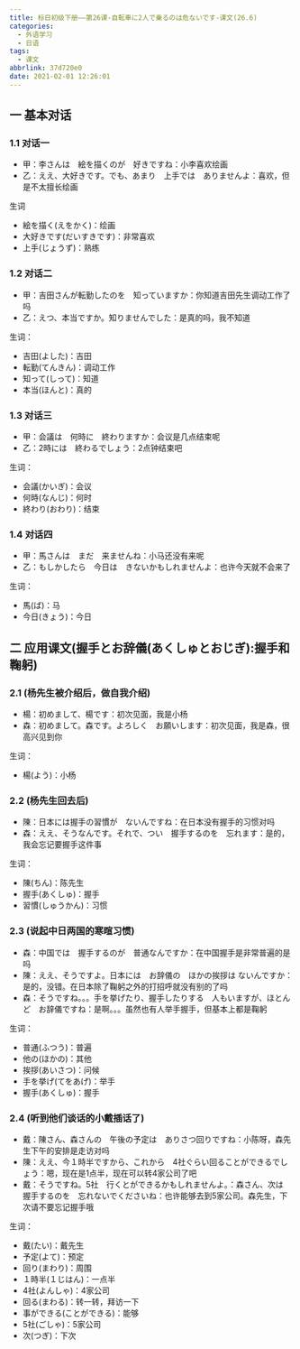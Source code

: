 ```yaml
---
title: 标日初级下册——第26课-自転車に2人で乗るのは危ないです-课文(26.6)
categories:
  - 外语学习
  - 日语
tags:
  - 课文
abbrlink: 37d720e0
date: 2021-02-01 12:26:01
---
```

## 一 基本对话

### 1.1 对话一

* 甲：李さんは　絵を描くのが　好きですね：小李喜欢绘画
* 乙：ええ、大好きです。でも、あまり　上手では　ありませんよ：喜欢，但是不太擅长绘画

<!--more-->

生词

* 絵を描く(えをかく)：绘画
* 大好きです(だいすきです)：非常喜欢
* 上手(じょうず)：熟练

### 1.2 对话二

* 甲：吉田さんが転勤したのを　知っていますか：你知道吉田先生调动工作了吗
* 乙：えつ、本当ですか。知りませんでした：是真的吗，我不知道

生词：

* 吉田(よした)：吉田
* 転勤(てんきん)：调动工作
* 知って(しって)：知道
* 本当(ほんと)：真的

### 1.3 对话三

* 甲：会議は　何時に　終わりますか：会议是几点结束呢
* 乙：2時には　終わるでしょう：2点钟结束吧

生词：

* 会議(かいぎ)：会议
* 何時(なんじ)：何时
* 終わり(おわり)：结束

### 1.4 对话四

* 甲：馬さんは　まだ　来ませんね：小马还没有来呢
* 乙：もしかしたら　今日は　きないかもしれませんよ：也许今天就不会来了

生词：

* 馬(ば)：马
* 今日(きょう)：今日

## 二 应用课文(握手とお辞儀(あくしゅとおじぎ):握手和鞠躬)

### 2.1 (杨先生被介绍后，做自我介绍)

* 楊：初めまして、楊です：初次见面，我是小杨
* 森：初めまして。森です。よろしく　お願いします：初次见面，我是森，很高兴见到你

生词：

* 楊(よう)：小杨

### 2.2 (杨先生回去后)

* 陳：日本には握手の習慣が　ないんですね：在日本没有握手的习惯对吗
* 森：ええ、そうなんです。それで、つい　握手するのを　忘れます：是的，我会忘记要握手这件事

生词：

* 陳(ちん)：陈先生
* 握手(あくしゅ)：握手
* 習慣(しゅうかん)：习惯

### 2.3 (说起中日两国的寒暄习惯)

* 森：中国では　握手するのが　普通なんですか：在中国握手是非常普遍的是吗
* 陳：ええ、そうですよ。日本には　お辞儀の　ほかの挨拶は ないんですか：是的，没错。在日本除了鞠躬之外的打招呼就没有别的了吗
* 森：そうですね。。。手を挙げたり、握手したりする　人もいますが、ほとんど　お辞儀ですね：是啊。。。虽然也有人举手握手，但基本上都是鞠躬

生词：

* 普通(ふつう)：普遍
* 他の(ほかの)：其他
* 挨拶(あいさつ)：问候
* 手を挙げ(てをあげ)：举手
* 握手(あくしゅ)：握手

### 2.4 (听到他们谈话的小戴插话了)

* 戴：陳さん、森さんの　午後の予定は　ありさつ回りですね：小陈呀，森先生下午的安排是走访对吗
* 陳：ええ、今１時半ですから、これから　4社ぐらい回ることができるでしょう：嗯，现在是1点半，现在可以转4家公司了吧
* 戴：そうですね。5社　行くとができるかもしれませんよ。：森さん、次は　握手するのを　忘れないでくださいね：也许能够去到5家公司。森先生，下次请不要忘记握手哦

生词：

* 戴(たい)：戴先生
* 予定(よて)：预定
* 回り(まわり)：周围
* １時半(１じはん)：一点半
* 4社(よんしゃ)：4家公司
* 回る(まわる)：转一转，拜访一下
* 事ができる(ことができる)：能够
* 5社(ごしゃ)：5家公司
* 次(つぎ)：下次

